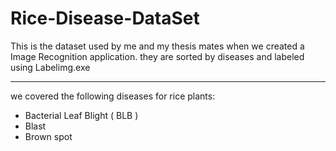 # Rice-Disease-DataSet

This is the dataset used by me and my thesis mates when we created a Image Recognition application. they are sorted by diseases and labeled using Labelimg.exe

---
we covered the following diseases for rice plants:
* Bacterial Leaf Blight ( BLB )
* Blast
* Brown spot
